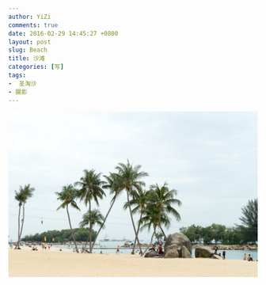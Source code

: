 ```yaml
---
author: YiZi
comments: true
date: 2016-02-29 14:45:27 +0800
layout: post
slug: Beach
title: 沙滩
categories: [写]
tags:
-  圣淘沙
- 摄影
---
```

![](/public/images/gallery/Beach.jpg)
